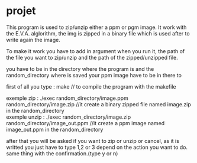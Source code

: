 # projet
This program is used to zip/unzip either a ppm or pgm image. It work with the E.V.A. alglorithm, the img is zipped in a binary file which is used after to write again
the image.

To make it work you have to add in argument when you run it, the path of the file you want to zip/unzip and the path of the zipped/unzipped file.

you have to be in the directory where the program is and the random_directory where is saved your ppm image have to be in there to

first of all you type : make                                                         // to compile the program with the makefile

exemple zip :  ./exec random_directory/image.ppm random_directory/image.zip         //it create a binary zipped file named image.zip in the random_directory        
exemple unzip : ./exec random_directory/image.zip random_directory/image_out.ppm    //it create a ppm image named image_out.ppm in the random_directory 
 
 

after that you will be asked if you want to zip or unzip or cancel, as it is writted you just have to type 1,2 or 3 depend on the action you want to do.
same thing with the confirmation.(type y or n)
